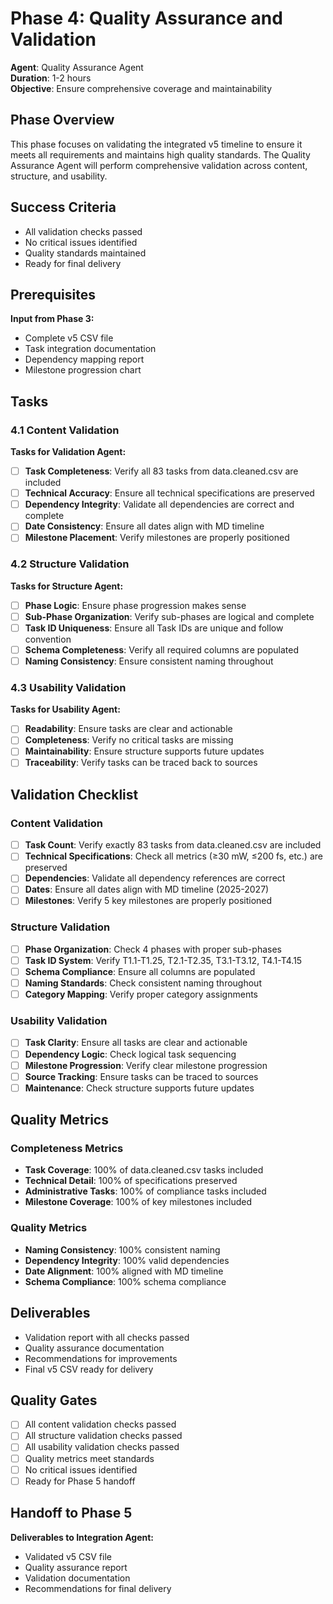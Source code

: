 # Phase 4: Quality Assurance and Validation
**Agent**: Quality Assurance Agent  
**Duration**: 1-2 hours  
**Objective**: Ensure comprehensive coverage and maintainability

## Phase Overview
This phase focuses on validating the integrated v5 timeline to ensure it meets all requirements and maintains high quality standards. The Quality Assurance Agent will perform comprehensive validation across content, structure, and usability.

## Success Criteria
- All validation checks passed
- No critical issues identified
- Quality standards maintained
- Ready for final delivery

## Prerequisites
**Input from Phase 3:**
- Complete v5 CSV file
- Task integration documentation
- Dependency mapping report
- Milestone progression chart

## Tasks

### 4.1 Content Validation
**Tasks for Validation Agent:**
- [ ] **Task Completeness**: Verify all 83 tasks from data.cleaned.csv are included
- [ ] **Technical Accuracy**: Ensure all technical specifications are preserved
- [ ] **Dependency Integrity**: Validate all dependencies are correct and complete
- [ ] **Date Consistency**: Ensure all dates align with MD timeline
- [ ] **Milestone Placement**: Verify milestones are properly positioned

### 4.2 Structure Validation
**Tasks for Structure Agent:**
- [ ] **Phase Logic**: Ensure phase progression makes sense
- [ ] **Sub-Phase Organization**: Verify sub-phases are logical and complete
- [ ] **Task ID Uniqueness**: Ensure all Task IDs are unique and follow convention
- [ ] **Schema Completeness**: Verify all required columns are populated
- [ ] **Naming Consistency**: Ensure consistent naming throughout

### 4.3 Usability Validation
**Tasks for Usability Agent:**
- [ ] **Readability**: Ensure tasks are clear and actionable
- [ ] **Completeness**: Verify no critical tasks are missing
- [ ] **Maintainability**: Ensure structure supports future updates
- [ ] **Traceability**: Verify tasks can be traced back to sources

## Validation Checklist

### Content Validation
- [ ] **Task Count**: Verify exactly 83 tasks from data.cleaned.csv are included
- [ ] **Technical Specifications**: Check all metrics (≥30 mW, ≤200 fs, etc.) are preserved
- [ ] **Dependencies**: Validate all dependency references are correct
- [ ] **Dates**: Ensure all dates align with MD timeline (2025-2027)
- [ ] **Milestones**: Verify 5 key milestones are properly positioned

### Structure Validation
- [ ] **Phase Organization**: Check 4 phases with proper sub-phases
- [ ] **Task ID System**: Verify T1.1-T1.25, T2.1-T2.35, T3.1-T3.12, T4.1-T4.15
- [ ] **Schema Compliance**: Ensure all columns are populated
- [ ] **Naming Standards**: Check consistent naming throughout
- [ ] **Category Mapping**: Verify proper category assignments

### Usability Validation
- [ ] **Task Clarity**: Ensure all tasks are clear and actionable
- [ ] **Dependency Logic**: Check logical task sequencing
- [ ] **Milestone Progression**: Verify clear milestone progression
- [ ] **Source Tracking**: Ensure tasks can be traced to sources
- [ ] **Maintenance**: Check structure supports future updates

## Quality Metrics

### Completeness Metrics
- **Task Coverage**: 100% of data.cleaned.csv tasks included
- **Technical Detail**: 100% of specifications preserved
- **Administrative Tasks**: 100% of compliance tasks included
- **Milestone Coverage**: 100% of key milestones included

### Quality Metrics
- **Naming Consistency**: 100% consistent naming
- **Dependency Integrity**: 100% valid dependencies
- **Date Alignment**: 100% aligned with MD timeline
- **Schema Compliance**: 100% schema compliance

## Deliverables
- Validation report with all checks passed
- Quality assurance documentation
- Recommendations for improvements
- Final v5 CSV ready for delivery

## Quality Gates
- [ ] All content validation checks passed
- [ ] All structure validation checks passed
- [ ] All usability validation checks passed
- [ ] Quality metrics meet standards
- [ ] No critical issues identified
- [ ] Ready for Phase 5 handoff

## Handoff to Phase 5
**Deliverables to Integration Agent:**
- Validated v5 CSV file
- Quality assurance report
- Validation documentation
- Recommendations for final delivery
